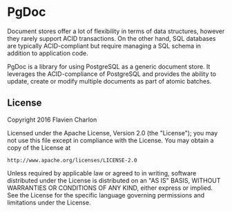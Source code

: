 # PgDoc

Document stores offer a lot of flexibility in terms of data structures, however they rarely support ACID transactions. On the other hand, SQL databases are typically ACID-compliant but require managing a SQL schema in addition to application code.

PgDoc is a library for using PostgreSQL as a generic document store. It leverages the ACID-compliance of PostgreSQL and provides the ability to update, create or modify multiple documents as part of atomic batches.

## License

Copyright 2016 Flavien Charlon

Licensed under the Apache License, Version 2.0 (the "License"); you may not use this file except in compliance with the License. You may obtain a copy of the License at

    http://www.apache.org/licenses/LICENSE-2.0

Unless required by applicable law or agreed to in writing, software distributed under the License is distributed on an "AS IS" BASIS, WITHOUT WARRANTIES OR CONDITIONS OF ANY KIND, either express or implied.
See the License for the specific language governing permissions and limitations under the License.

